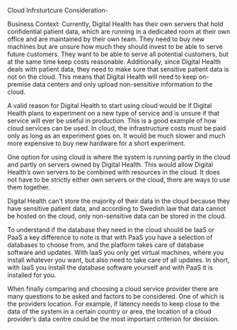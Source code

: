 Cloud Infrsturtcure Consideration-

Business Context: Currently, Digital Health has their own servers that hold confidential patient data, which are running in a dedicated room at their own office and are maintained by their own team. They need to buy new machines but are unsure how much they should invest to be able to serve future customers. They want to be able to serve all potential customers, but at the same time keep costs reasonable. Additionally, since Digital Health deals with patient data, they need to make sure that sensitive patient data is not on the cloud. This means that Digital Health will need to keep on-premise data centers and only upload non-sensitive information to the cloud.

A valid reason for Digital Health to start using cloud would be if Digital Health plans to experiment on a new type of service and is unsure if that service will ever be useful in production. This is a good example of how cloud services can be used. In cloud, the infrastructure costs must be paid only as long as an experiment goes on. It would be much slower and much more expensive to buy new hardware for a short experiment.

One option for using cloud is where the system is running partly in the cloud and partly on servers owned by Digital Health. This would allow Digital Health’s own servers to be combined with resources in the cloud. It does not have to be strictly either own servers or the cloud, there are ways to use them together.

Digital Health can't store the majority of their data in the cloud because they have sensitive patient data, and according to Swedish law that data cannot be hosted on the cloud, only non-sensitive data can be stored in the cloud.

To understand if the database they need in the cloud should be IaaS or PaaS a key difference to note is that with PaaS you have a selection of databases to choose from, and the platform takes care of database software and updates. With IaaS you only get virtual machines, where you install whatever you want, but also need to take care of all updates. In short, with IaaS you install the database software yourself and with PaaS it is installed for you.

When finally comparing and choosing a cloud service provider there are many questions to be asked and factors to be considered. One of which is the providers location. For example, if latency needs to keep close to the data of the system in a certain country or area, the location of a cloud provider’s data centre could be the most important criterion for decision.
